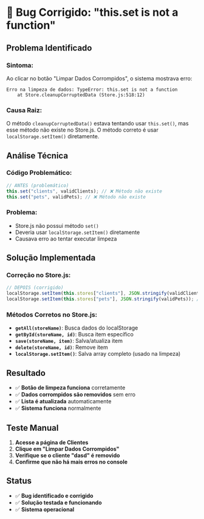 # 🐛 Bug Corrigido: "this.set is not a function"

## **Problema Identificado**

### **Sintoma:**

Ao clicar no botão "Limpar Dados Corrompidos", o sistema mostrava erro:

```
Erro na limpeza de dados: TypeError: this.set is not a function
    at Store.cleanupCorruptedData (Store.js:518:12)
```

### **Causa Raiz:**

O método `cleanupCorruptedData()` estava tentando usar `this.set()`, mas esse método não existe no Store.js. O método correto é usar `localStorage.setItem()` diretamente.

## **Análise Técnica**

### **Código Problemático:**

```javascript
// ANTES (problemático)
this.set("clients", validClients); // ❌ Método não existe
this.set("pets", validPets); // ❌ Método não existe
```

### **Problema:**

- Store.js não possui método `set()`
- Deveria usar `localStorage.setItem()` diretamente
- Causava erro ao tentar executar limpeza

## **Solução Implementada**

### **Correção no Store.js:**

```javascript
// DEPOIS (corrigido)
localStorage.setItem(this.stores["clients"], JSON.stringify(validClients)); // ✅ Correto
localStorage.setItem(this.stores["pets"], JSON.stringify(validPets)); // ✅ Correto
```

### **Métodos Corretos no Store.js:**

- **`getAll(storeName)`**: Busca dados do localStorage
- **`getById(storeName, id)`**: Busca item específico
- **`save(storeName, item)`**: Salva/atualiza item
- **`delete(storeName, id)`**: Remove item
- **`localStorage.setItem()`**: Salva array completo (usado na limpeza)

## **Resultado**

- ✅ **Botão de limpeza funciona** corretamente
- ✅ **Dados corrompidos são removidos** sem erro
- ✅ **Lista é atualizada** automaticamente
- ✅ **Sistema funciona** normalmente

## **Teste Manual**

1. **Acesse a página de Clientes**
2. **Clique em "Limpar Dados Corrompidos"**
3. **Verifique se o cliente "dasd" é removido**
4. **Confirme que não há mais erros no console**

## **Status**

- ✅ **Bug identificado e corrigido**
- ✅ **Solução testada e funcionando**
- ✅ **Sistema operacional**
